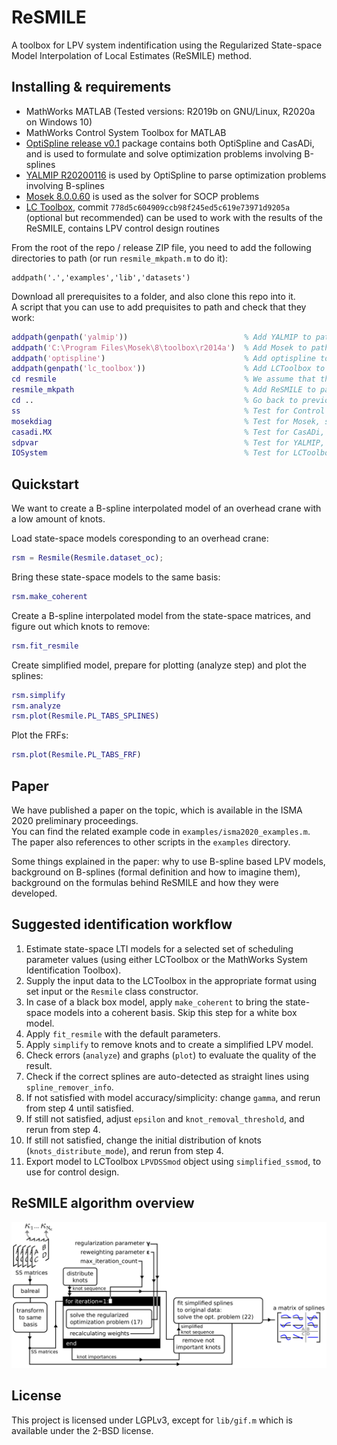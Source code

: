 # ReSMILE

A toolbox for LPV system indentification using the Regularized State-space Model Interpolation of Local Estimates (ReSMILE) method.

## Installing & requirements

- MathWorks MATLAB (Tested versions: R2019b on GNU/Linux, R2020a on Windows 10)
- MathWorks Control System Toolbox for MATLAB
- [OptiSpline release v0.1](https://github.com/meco-group/optispline/releases/tag/v0.1) package contains both OptiSpline and CasADi, and is used to formulate and solve optimization problems involving B-splines
- [YALMIP R20200116](https://github.com/yalmip/YALMIP/releases/tag/R20200116) is used by OptiSpline to parse optimization problems involving B-splines
- [Mosek 8.0.0.60](https://www.mosek.com/downloads/8.0.0.60/) is used as the solver for SOCP problems
- [LC Toolbox](https://github.com/meco-group/lc_toolbox), commit `778d5c604909ccb98f245ed5c619e73971d9205a` (optional but recommended) can be used to work with the results of the ReSMILE, contains LPV control design routines

From the root of the repo / release ZIP file, you need to add the following directories to path (or run `resmile_mkpath.m` to do it):

```
addpath('.','examples','lib','datasets')
```

Download all prerequisites to a folder, and also clone this repo into it.  
A script that you can use to add prequisites to path and check that they work:

```matlab
addpath(genpath('yalmip'))                          % Add YALMIP to path
addpath('C:\Program Files\Mosek\8\toolbox\r2014a')  % Add Mosek to path
addpath('optispline')                               % Add optispline to path
addpath(genpath('lc_toolbox'))                      % Add LCToolbox to path
cd resmile                                          % We assume that the ReSMILE is in a subdirectory "resmile"
resmile_mkpath                                      % Add ReSMILE to path
cd ..                                               % Go back to previous directory
ss                                                  % Test for Control System Toolbox, should print "Empty state-space model."
mosekdiag                                           % Test for Mosek, should print "mosekopt is working correctly." in the last line
casadi.MX                                           % Test for CasADi, should print "0x0" if CasADi is working correctly
sdpvar                                              % Test for YALMIP, should print "Linear scalar (real, 1 variable)" in the first line
IOSystem                                            % Test for LCToolbox, should not print anything, should run without an error.
```

## Quickstart

We want to create a B-spline interpolated model of an overhead crane with a low amount of knots. 

Load state-space models coresponding to an overhead crane:

```matlab
rsm = Resmile(Resmile.dataset_oc); 
```

Bring these state-space models to the same basis:

```matlab
rsm.make_coherent
```

Create a B-spline interpolated model from the state-space matrices, and figure out which knots to remove:

```matlab
rsm.fit_resmile
```

Create simplified model, prepare for plotting (analyze step) and plot the splines:

```matlab
rsm.simplify
rsm.analyze
rsm.plot(Resmile.PL_TABS_SPLINES)
```

Plot the FRFs:
```matlab
rsm.plot(Resmile.PL_TABS_FRF)
```

## Paper <a name="isma2020" />

We have published a paper on the topic, which is available in the ISMA 2020 preliminary proceedings.  
You can find the related example code in `examples/isma2020_examples.m`.  
The paper also references to other scripts in the `examples` directory.  

<!--
How to cite the toolbox:

```bibtex
@inproceedings{resmile_isma2020,
  author={András Retzler and Jan Swevers and Joris Gillis and Zsolt Kollár},
  booktitle={Proceedings of ISMA2020 and USD2020}, 
  title={{ReSMILE}: trading off model accuracy and complexity for linear parameter-varying systems}, 
  year={2020},
  pages={}
}
```
-->

Some things explained in the paper: why to use B-spline based LPV models, background on B-splines (formal definition and how to imagine them), background on the formulas behind ReSMILE and how they were developed.

## Suggested identification workflow

1. Estimate state-space LTI models for a selected set of scheduling parameter values (using either LCToolbox or the MathWorks System Identification Toolbox).
2. Supply the input data to the LCToolbox in the appropriate format using set input or the `Resmile` class constructor.
3. In case of a black box model, apply `make_coherent` to bring the state-space models into a coherent basis. Skip this step for a white box model.
4. Apply `fit_resmile` with the default parameters. 
5. Apply `simplify` to remove knots and to create a simplified LPV model.
6. Check errors (`analyze`) and graphs (`plot`) to evaluate the quality of the result.
7. Check if the correct splines are auto-detected as straight lines using `spline_remover_info`.
8. If not satisfied with model accuracy/simplicity: change `gamma`, and rerun from step 4 until satisfied.
9. If still not satisfied, adjust `epsilon` and `knot_removal_threshold`, and rerun from step 4.
10. If still not satisfied, change the initial distribution of knots (`knots_distribute_mode`), and rerun from step 4.
11. Export model to LCToolbox `LPVDSSmod` object using `simplified_ssmod`, to use for control design.

## ReSMILE algorithm overview

![](@Resmile/images/overview.png)

## License

This project is licensed under LGPLv3, except for `lib/gif.m` which is available under the 2-BSD license.
